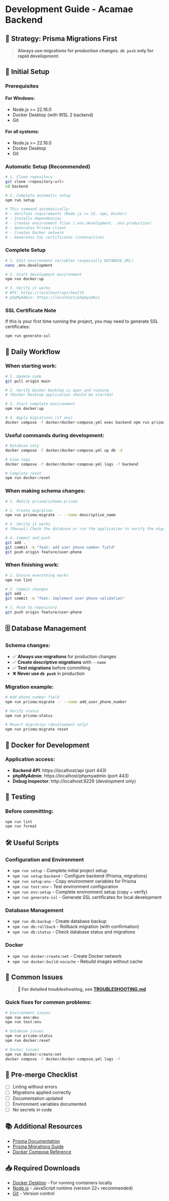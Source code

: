 # Development Guide - Acamae Backend

## 🎯 Strategy: Prisma Migrations First

> **Always use migrations for production changes. `db push` only for rapid development.**

## 🚀 Initial Setup

### Prerequisites

#### For Windows:

- Node.js >= 22.16.0
- Docker Desktop (with WSL 2 backend)
- Git

#### For all systems:

- Node.js >= 22.16.0
- Docker Desktop
- Git

### Automatic Setup (Recommended)

```bash
# 1. Clone repository
git clone <repository-url>
cd backend

# 2. Complete automatic setup
npm run setup

# This command automatically:
# - Verifies requirements (Node.js >= 22, npm, Docker)
# - Installs dependencies
# - Creates environment files (.env.development, .env.production)
# - Generates Prisma client
# - Creates Docker network
# - Generates SSL certificates (interactive)
```

### Complete Setup

```bash
# 1. Edit environment variables (especially DATABASE_URL)
nano .env.development

# 2. Start development environment
npm run docker:up

# 3. Verify it works
# API: https://localhost/api/health
# phpMyAdmin: https://localhost/phpmyadmin
```

### SSL Certificate Note

If this is your first time running the project, you may need to generate SSL certificates:

```bash
npm run generate-ssl
```

## 🔄 Daily Workflow

### When starting work:

```bash
# 1. Update code
git pull origin main

# 2. Verify Docker Desktop is open and running
# (Docker Desktop application should be started)

# 3. Start complete environment
npm run docker:up

# 4. Apply migrations (if any)
docker compose -f docker/docker-compose.yml exec backend npm run prisma:deploy:dev
```

### Useful commands during development:

```bash
# Database only
docker compose -f docker/docker-compose.yml up db -d

# View logs
docker compose -f docker/docker-compose.yml logs -f backend

# Complete reset
npm run docker:reset
```

### When making schema changes:

```bash
# 1. Modify prisma/schema.prisma

# 2. Create migration
npm run prisma:migrate -- --name descriptive_name

# 3. Verify it works
# (Manual) Check the database or run the application to verify the migration was applied correctly.

# 4. Commit and push
git add .
git commit -m "feat: add user phone number field"
git push origin feature/user-phone
```

### When finishing work:

```bash
# 1. Ensure everything works
npm run lint

# 2. Commit changes
git add .
git commit -m "feat: implement user phone validation"

# 3. Push to repository
git push origin feature/user-phone
```

## 🗄️ Database Management

### Schema changes:

- ✅ **Always use migrations** for production changes
- ✅ **Create descriptive migrations** with `--name`
- ✅ **Test migrations** before committing
- ❌ **Never use `db push`** in production

### Migration example:

```bash
# Add phone_number field
npm run prisma:migrate -- --name add_user_phone_number

# Verify status
npm run prisma:status

# Revert migration (development only)
npm run prisma:migrate reset
```

## 🐳 Docker for Development

### Application access:

- **Backend API**: https://localhost/api (port 443)
- **phpMyAdmin**: https://localhost/phpmyadmin (port 443)
- **Debug Inspector**: http://localhost:9229 (development only)

## 🧪 Testing

### Before committing:

```bash
npm run lint
npm run format
```

## 🛠️ Useful Scripts

### Configuration and Environment

- `npm run setup` - Complete initial project setup
- `npm run setup:backend` - Configure backend (Prisma, migrations)
- `npm run setup:env` - Copy environment variables for Prisma
- `npm run test:env` - Test environment configuration
- `npm run env:setup` - Complete environment setup (copy + verify)
- `npm run generate-ssl` - Generate SSL certificates for local development

### Database Management

- `npm run db:backup` - Create database backup
- `npm run db:rollback` - Rollback migration (with confirmation)
- `npm run db:status` - Check database status and migrations

### Docker

- `npm run docker:create:net` - Create Docker network
- `npm run docker:build:nocache` - Rebuild images without cache

## 🚨 Common Issues

> **📖 For detailed troubleshooting, see [TROUBLESHOOTING.md](TROUBLESHOOTING.md)**

### Quick fixes for common problems:

```bash
# Environment issues
npm run env:dev
npm run test:env

# Database issues
npm run prisma:status
npm run docker:reset

# Docker issues
npm run docker:create:net
docker compose -f docker/docker-compose.yml logs -f
```

## 🎯 Pre-merge Checklist

- [ ] Linting without errors
- [ ] Migrations applied correctly
- [ ] Documentation updated
- [ ] Environment variables documented
- [ ] No secrets in code

## 📚 Additional Resources

- [Prisma Documentation](https://www.prisma.io/docs)
- [Prisma Migrations Guide](https://www.prisma.io/docs/concepts/components/prisma-migrate)
- [Docker Compose Reference](https://docs.docker.com/compose/)

## 📥 Required Downloads

- [Docker Desktop](https://www.docker.com/products/docker-desktop/) - For running containers locally
- [Node.js](https://nodejs.org/) - JavaScript runtime (version 22+ recommended)
- [Git](https://git-scm.com/) - Version control

```

```

